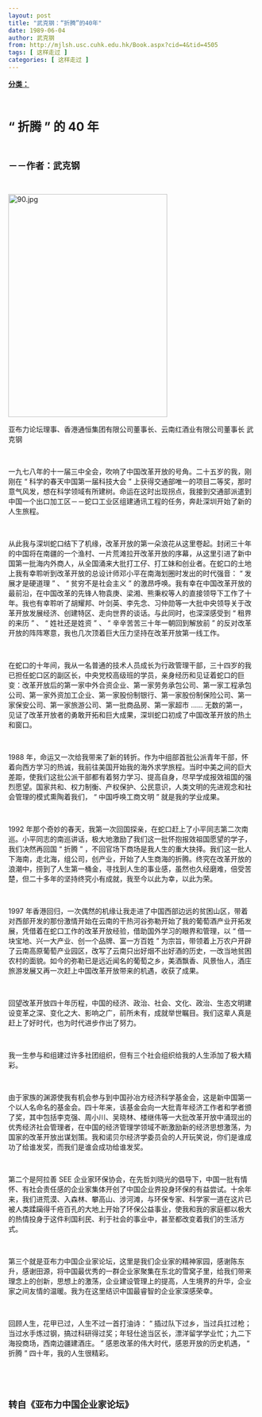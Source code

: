 ```yaml
---
layout: post
title: "武克钢：“折腾”的40年"
date: 1989-06-04
author: 武克钢
from: http://mjlsh.usc.cuhk.edu.hk/Book.aspx?cid=4&tid=4505
tags: [ 这样走过 ]
categories: [ 这样走过 ]
---
```


<div style="margin: 15px 10px 10px 0px;">
 <div>
  <span id="ctl00_ContentPlaceHolder1_chapter1_SubjectLabel" style="font-weight:bold;text-decoration:underline;">
   分类：
  </span>
 </div>
 <p class="p1">
  <font size="5" style="">
   <span class="s1">
   </span>
   <br/>
  </font>
 </p>
 <p class="p2">
  <font size="5" style="">
   <b>
    <span class="s1" style="">
     “
    </span>
    <span class="s2" style="">
     <font size="5">
      <b>
       折腾
      </b>
     </font>
    </span>
    <span class="s1" style="">
     ”
    </span>
    <span class="s2" style="">
     <font size="5">
      <b>
       的
      </b>
     </font>
    </span>
    <span class="s1" style="">
     40
    </span>
    <span class="s2" style="">
     <font size="5">
      <b>
       年
      </b>
     </font>
    </span>
   </b>
  </font>
 </p>
 <p class="p2">
  <span class="s2">
   <b>
    <font size="4">
     <br/>
    </font>
   </b>
  </span>
 </p>
 <p class="p3">
  <span class="s1">
   <b>
    <font size="4">
     －－作者：武克钢
    </font>
   </b>
  </span>
 </p>
 <p class="p1">
  <span class="s1">
  </span>
  <br/>
 </p>
 <p class="p2">
  <span class="s1">
   <img alt="90.jpg" border="0" height="449" src="http://mjlsh.usc.cuhk.edu.hk/medias/contents/4505/90.jpg" width="320"/>
  </span>
 </p>
 <p class="p3">
  <span class="s1">
   亚布力论坛理事、香港通恒集团有限公司董事长、云南红酒业有限公司董事长
  </span>
  <span class="s3">
  </span>
  <span class="s1">
   武克钢
  </span>
 </p>
 <p class="p1">
  <span class="s1">
  </span>
  <br/>
 </p>
 <p class="p3">
  <span class="s1">
   一九七八年的十一届三中全会，吹响了中国改革开放的号角。二十五岁的我，刚刚在
  </span>
  <span class="s3">
   “
  </span>
  <span class="s1">
   科学的春天中国第一届科技大会
  </span>
  <span class="s3">
   ”
  </span>
  <span class="s1">
   上获得交通部唯一的项目二等奖，那时意气风发，想在科学领域有所建树。命运在这时出现拐点，我接到交通部派遣到中国一个出口加工区－－蛇口工业区组建通讯工程的任务，奔赴深圳开始了新的人生旅程。
  </span>
 </p>
 <p class="p1">
  <span class="s1">
  </span>
  <br/>
 </p>
 <p class="p3">
  <span class="s1">
   从此我与深圳蛇口结下了机缘，改革开放的第一朵浪花从这里卷起。封闭三十年的中国将在南疆的一个渔村、一片荒滩拉开改革开放的序幕，从这里引进了新中国第一批海内外商人，从全国涌来大批打工仔、打工妹和创业者。在蛇口的土地上我有幸聆听到改革开放的总设计师邓小平在南海划圈时发出的时代强音：
  </span>
  <span class="s3">
   “
  </span>
  <span class="s1">
   发展才是硬道理
  </span>
  <span class="s3">
   ”
  </span>
  <span class="s1">
   、
  </span>
  <span class="s3">
   “
  </span>
  <span class="s1">
   贫穷不是社会主义
  </span>
  <span class="s3">
   ”
  </span>
  <span class="s1">
   的激昂呼唤。我有幸在中国改革开放的最前沿，在中国改革的先锋人物袁庚、梁湘、熊秉权等人的直接领导下工作了十年。我也有幸聆听了胡耀邦、叶剑英、李先念、习仲勋等一大批中央领导关于改革开放发展经济、创建特区、走向世界的谈话。与此同时，也深深感受到
  </span>
  <span class="s3">
   “
  </span>
  <span class="s1">
   租界的来历
  </span>
  <span class="s3">
   ”
  </span>
  <span class="s1">
   、
  </span>
  <span class="s3">
   “
  </span>
  <span class="s1">
   姓社还是姓资
  </span>
  <span class="s3">
   ”
  </span>
  <span class="s1">
   、
  </span>
  <span class="s3">
   “
  </span>
  <span class="s1">
   辛辛苦苦三十年一朝回到解放前
  </span>
  <span class="s3">
   ”
  </span>
  <span class="s1">
   的反对改革开放的阵阵寒意，我也几次顶着巨大压力坚持在改革开放第一线工作。
  </span>
 </p>
 <p class="p1">
  <span class="s1">
  </span>
  <br/>
 </p>
 <p class="p3">
  <span class="s1">
   在蛇口的十年间，我从一名普通的技术人员成长为行政管理干部，三十四岁的我已担任蛇口区的副区长，中央党校高级班的学员，亲身经历和见证着蛇口的巨变：改革开放后的第一家中外合资企业、第一家劳务承包公司、第一家工程承包公司、第一家外资加工企业、第一家股份制银行、第一家股份制保险公司、第一家保安公司、第一家旅游公司、第一批商品房、第一家超市
  </span>
  <span class="s3">
   ……
  </span>
  <span class="s1">
   无数的第一，见证了改革开放者的勇敢开拓和巨大成果，深圳蛇口初成了中国改革开放的热土和窗口。
  </span>
 </p>
 <p class="p1">
  <span class="s1">
  </span>
  <br/>
 </p>
 <p class="p3">
  <span class="s3">
   1988
  </span>
  <span class="s1">
   年，命运又一次给我带来了新的转折。作为中组部首批公派青年干部，怀着向西方学习的热诚，我前往美国开始我的海外求学旅程。当时中美之间的巨大差距，使我们这批公派干部都有着努力学习、提高自身，尽早学成报效祖国的强烈愿望。国家共和、权力制衡、产权保护、公民意识，人类文明的先进观念和社会管理的模式熏陶着我们，
  </span>
  <span class="s3">
   “
  </span>
  <span class="s1">
   中国呼唤工商文明
  </span>
  <span class="s3">
   ”
  </span>
  <span class="s1">
   就是我的学业成果。
  </span>
 </p>
 <p class="p1">
  <span class="s1">
  </span>
  <br/>
 </p>
 <p class="p3">
  <span class="s3">
   1992
  </span>
  <span class="s1">
   年那个奇妙的春天，我第一次回国探亲，在蛇口赶上了小平同志第二次南巡。小平同志的南巡讲话，极大地激励了我们这一批怀抱报效祖国愿望的学子，我们决然再回国
  </span>
  <span class="s3">
   “
  </span>
  <span class="s1">
   折腾
  </span>
  <span class="s3">
   ”
  </span>
  <span class="s1">
   ，不回官场下商场是我人生的重大抉择。我们这一批人下海南，走北海，组公司，创产业，开始了人生商海的折腾。终究在改革开放的浪潮中，捞到了人生第一桶金，寻找到人生的事业感，虽然也久经磨难，倍受苦楚，但二十多年的坚持终究小有成就，我至今以此为幸，以此为荣。
  </span>
 </p>
 <p class="p1">
  <span class="s1">
  </span>
  <br/>
 </p>
 <p class="p3">
  <span class="s3">
   1997
  </span>
  <span class="s1">
   年香港回归，一次偶然的机缘让我走进了中国西部边远的贫困山区，带着对西部开发的那份激情开始在云南的干热河谷弥勒开始了我的葡萄酒产业开拓发展，凭借着在蛇口工作的改革开放经验，借助国外学习的眼界和管理，以
  </span>
  <span class="s3">
   “
  </span>
  <span class="s1">
   借一块宝地、兴一大产业、创一个品牌、富一方百姓
  </span>
  <span class="s3">
   ”
  </span>
  <span class="s1">
   为宗旨，带领着上万农户开辟了云南高原葡萄产业园区，改写了云南只出好烟不出好酒的历史，一改当地贫困农村的面貌。如今的弥勒已是远近闻名的葡萄之乡，美酒飘香、风景怡人，酒庄旅游发展又再一次赶上中国改革开放带来的机遇，收获了成果。
  </span>
 </p>
 <p class="p1">
  <span class="s1">
  </span>
  <br/>
 </p>
 <p class="p3">
  <span class="s1">
   回望改革开放四十年历程，中国的经济、政治、社会、文化、政治、生态文明建设变革之深、变化之大、影响之广，前所未有，成就举世瞩目。我们这辈人真是赶上了好时代，也为时代进步作出了努力。
  </span>
 </p>
 <p class="p1">
  <span class="s1">
  </span>
  <br/>
 </p>
 <p class="p3">
  <span class="s1">
   我一生参与和组建过许多社团组织，但有三个社会组织给我的人生添加了极大精彩。
  </span>
 </p>
 <p class="p1">
  <span class="s1">
  </span>
  <br/>
 </p>
 <p class="p3">
  <span class="s1">
   由于家族的渊源使我有机会参与到中国孙冶方经济科学基金会，这是新中国第一个以人名命名的基金会。四十年来，该基金会向一大批青年经济工作者和学者颁了奖，其中包括李克强、周小川、吴晓林、楼继伟等一大批改革开放中涌现出的优秀经济社会管理者，在中国的经济管理学领域不断激励新的经济思想激荡，为国家的改革开放出谋划策。我和诺贝尔经济学委员会的人开玩笑说，你们是谁成功了给谁发奖，而我们是谁会成功给谁发奖。
  </span>
 </p>
 <p class="p1">
  <span class="s1">
  </span>
  <br/>
 </p>
 <p class="p3">
  <span class="s1">
   第二个是阿拉善
  </span>
  <span class="s3">
   SEE
  </span>
  <span class="s1">
   企业家环保协会，在先哲刘晓光的倡导下，中国一批有情怀、有社会责任感的企业家集体开创了中国企业界投身环保的有益尝试。十余年来，我们进荒漠、入森林、攀高山、涉河滩，与环保专家、科学家一道在这片已被人类蹂躏得千疮百孔的大地上开始了环保公益事业，使我和我的家庭都以极大的热情投身于这件利国利民、利于社会的事业中，甚至都改变着我们的生活方式。
  </span>
 </p>
 <p class="p1">
  <span class="s1">
  </span>
  <br/>
 </p>
 <p class="p3">
  <span class="s1">
   第三个就是亚布力中国企业家论坛，这里是我们企业家的精神家园，感谢陈东升，感谢田源，将中国最优秀的一群企业家聚集在东北的雪窝子里，给我们带来理念上的创新，思想上的激荡，企业建设管理上的提高，人生境界的升华，企业家之间友情的温暖。我为在这里结识中国最睿智的企业家深感荣幸。
  </span>
 </p>
 <p class="p1">
  <span class="s1">
  </span>
  <br/>
 </p>
 <p class="p3">
  <span class="s1">
   回顾人生，花甲已过，人生不过一首打油诗：
  </span>
  <span class="s3">
   “
  </span>
  <span class="s1">
   插过队下过乡，当过兵扛过枪；当过水手炼过钢，搞过科研得过奖；年轻仕途当区长，漂洋留学学业忙；九二下海投商场，西南边疆建酒庄。
  </span>
  <span class="s3">
   ”
  </span>
  <span class="s1">
   感恩改革的伟大时代，感恩开放的历史机遇，
  </span>
  <span class="s3">
   “
  </span>
  <span class="s1">
   折腾
  </span>
  <span class="s3">
   ”
  </span>
  <span class="s1">
   四十年，我的人生很精彩。
  </span>
 </p>
 <p class="p1">
  <span class="s1">
  </span>
  <br/>
 </p>
 <p class="p1">
  <b>
   <font size="4">
    <span class="s1">
    </span>
    <br/>
   </font>
  </b>
 </p>
 <p class="p3">
  <span class="s1">
   <b>
    <font size="4">
     转自《亚布力中国企业家论坛》
    </font>
   </b>
  </span>
 </p>
</div>

